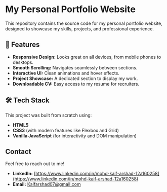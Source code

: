 # My Personal Portfolio Website

This repository contains the source code for my personal portfolio website, designed to showcase my skills, projects, and professional experience.

## 🚀 Features

* **Responsive Design:** Looks great on all devices, from mobile phones to desktops.
* **Smooth Scrolling:** Navigates seamlessly between sections.
* **Interactive UI:** Clean animations and hover effects.
* **Project Showcase:** A dedicated section to display my work.
* **Downloadable CV:** Easy access to my resume for recruiters.

## 🛠️ Tech Stack

This project was built from scratch using:

* **HTML5**
* **CSS3** (with modern features like Flexbox and Grid)
* **Vanilla JavaScript** (for interactivity and DOM manipulation)

## Contact

Feel free to reach out to me!

* **LinkedIn:** [https://www.linkedin.com/in/mohd-kaif-arshad-12a160258](https://www.linkedin.com/in/mohd-kaif-arshad-12a160258)
* **Email:** Kaifarshad07@gmail.com
